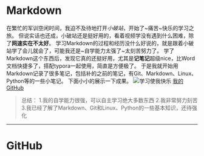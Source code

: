 # Markdown
在繁忙的军训空闲时间，我迫不及待地打开*小破站*，开始了~痛苦~快乐的学习之旅。
但说实话也还成，小破站还是挺好用的，看着视频学没有遇到什么困难，除了**网速实在不太好**。
学习Markdown的过程和经历没什么好说的，就是跟着小破站学了会儿就会了，可能我还是~自学能力太强了~太刻苦努力了。
学了Markdown这个东西后，发现它真的还挺好用，尤其是**记笔记**超级nice，比Word文档快捷多了，搭配typora一起使用，简直是方便极了。
于是我就开始用Markdown记录了很多笔记，包括补的之前的笔记，有Git、Markdown、Linux、Python等的一些小笔记。
下面小小的展示一下成果。
![学习使我快乐](C:/Users/86157/Desktop/学习使我快乐)
[我的GitHub](https://github.com/CircleCircleZero/test..git)
>总结：
>1.我的自学能力很强，可以自主学习绝大多数东西
>2.我非常努力刻苦
>3.我已经了解了Markdown、Git和Linux、Python的一些基本知识，还待强化
***
# GitHub
